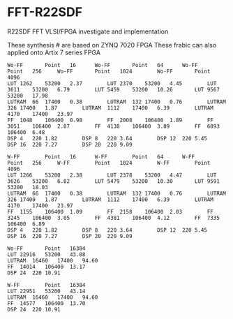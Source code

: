 # FFT-R22SDF
R22SDF FFT VLSI/FPGA investigate and implementation

These synthesis # are based on ZYNQ 7020 FPGA
These frabic can also applied onto Artix 7 series FPGA

																									
	Wo-FF		Point	16		Wo-FF		Point	64		Wo-FF		Point	256		Wo-FF		Point	1024		Wo-FF		Point	4096	
	LUT	1262	53200	2.37		LUT	2370	53200	4.45		LUT	3611	53200	6.79		LUT	5459	53200	10.26		LUT	9567	53200	17.98	
	LUTRAM	66	17400	0.38		LUTRAM	132	17400	0.76		LUTRAM	326	17400	1.87		LUTRAM	1112	17400	6.39		LUTRAM	4170	17400	23.97	
	FF	1048	106400	0.98		FF	2008	106400	1.89		FF	3051	106400	2.87		FF	4138	106400	3.89		FF	6893	106400	6.48	
	DSP	4	220	1.82		DSP	8	220	3.64		DSP	12	220	5.45		DSP	16	220	7.27		DSP	20	220	9.09	
																									
	W-FF		Point	16		W-FF		Point	64		W-FF		Point	256		W-FF		Point	1024		W-FF		Point	4096	
	LUT	1266	53200	2.38		LUT	2378	53200	4.47		LUT	3626	53200	6.82		LUT	5479	53200	10.30		LUT	9591	53200	18.03	
	LUTRAM	66	17400	0.38		LUTRAM	132	17400	0.76		LUTRAM	326	17400	1.87		LUTRAM	1112	17400	6.39		LUTRAM	4170	17400	23.97	
	FF	1155	106400	1.09		FF	2158	106400	2.03		FF	3245	106400	3.05		FF	4381	106400	4.12		FF	7335	106400	6.89	
	DSP	4	220	1.82		DSP	8	220	3.64		DSP	12	220	5.45		DSP	16	220	7.27		DSP	20	220	9.09	
																									
	Wo-FF		Point	16384																					
	LUT	22916	53200	43.08																					
	LUTRAM	16460	17400	94.60																					
	FF	14014	106400	13.17																					
	DSP	24	220	10.91																					
																									
	W-FF		Point	16384																					
	LUT	22951	53200	43.14																					
	LUTRAM	16460	17400	94.60																					
	FF	14577	106400	13.70																					
	DSP	24	220	10.91																					



